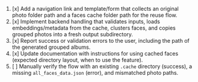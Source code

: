 1. [x] Add a navigation link and template/form that collects an original photo folder path and a faces cache folder path for the reuse flow.
2. [x] Implement backend handling that validates inputs, loads embeddings/metadata from the cache, clusters faces, and copies grouped photos into a fresh output subdirectory.
3. [x] Report success or validation errors to the user, including the path of the generated grouped albums.
4. [x] Update documentation with instructions for using cached faces (expected directory layout, when to use the feature).
5. [ ] Manually verify the flow with an existing `.cache` directory (success), a missing `all_faces_data.json` (error), and mismatched photo paths.
